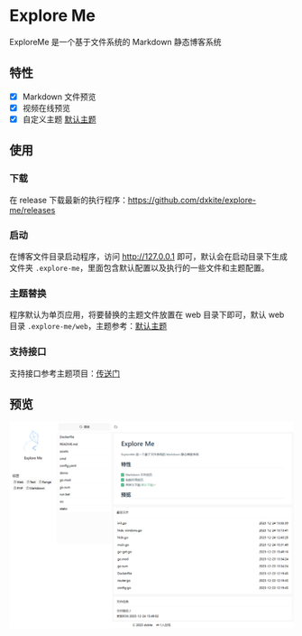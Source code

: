 # Explore Me

ExploreMe 是一个基于文件系统的 Markdown 静态博客系统

## 特性

- [x] Markdown 文件预览
- [x] 视频在线预览
- [x] 自定义主题 [默认主题](https://github.com/dxkite/explorer-web)

## 使用

### 下载

在 release 下载最新的执行程序：https://github.com/dxkite/explore-me/releases

### 启动

在博客文件目录启动程序，访问 http://127.0.0.1 即可，默认会在启动目录下生成文件夹 `.explore-me`，里面包含默认配置以及执行的一些文件和主题配置。

### 主题替换

程序默认为单页应用，将要替换的主题文件放置在 web 目录下即可，默认 web 目录 `.explore-me/web`，主题参考：[默认主题](https://github.com/dxkite/explorer-web)


### 支持接口

支持接口参考主题项目：[传送门](https://github.com/dxkite/explorer-web/blob/master/src/src/api.ts)

## 预览

![preview](./assets/preview.png)